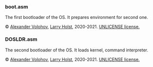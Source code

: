 ### boot.asm
The first bootloader of the OS. It prepares environment for second one.

:copyright: [Alexander Volohov](https://github.com/SashaVolohov), [Larry Holst](https://github.com/Diicorp95), 2020-2021. [UNLICENSE license.](https://unlicense.org)

### DOSLDR.asm
The second bootloader of the OS. It loads kernel, command interpreter.

:copyright: [Alexander Volohov](https://github.com/SashaVolohov), [Larry Holst](https://github.com/Diicorp95), 2020-2021. [UNLICENSE license.](https://unlicense.org)
